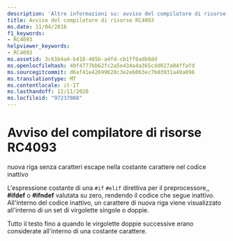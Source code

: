 ```yaml
---
description: 'Altre informazioni su: avviso del compilatore di risorse risorse RC4093'
title: Avviso del compilatore di risorse RC4093
ms.date: 11/04/2016
f1_keywords:
- RC4093
helpviewer_keywords:
- RC4093
ms.assetid: 3c61b4a4-b418-465b-a4fd-cb1ff0adb8dd
ms.openlocfilehash: 40f4777bb62fc2a5e434a4a365cdd027a04ffafd
ms.sourcegitcommit: d6af41e42699628c3e2e6063ec7b03931a49a098
ms.translationtype: MT
ms.contentlocale: it-IT
ms.lasthandoff: 12/11/2020
ms.locfileid: "97237088"
---
```

# <a name="resource-compiler-warning-rc4093"></a>Avviso del compilatore di risorse RC4093

nuova riga senza caratteri escape nella costante carattere nel codice inattivo

L'espressione costante di una `#if` `#elif` direttiva per il preprocessore,, **#ifdef** o **#ifndef** valutata su zero, rendendo il codice che segue inattivo. All'interno del codice inattivo, un carattere di nuova riga viene visualizzato all'interno di un set di virgolette singole o doppie.

Tutto il testo fino a quando le virgolette doppie successive erano considerate all'interno di una costante carattere.
